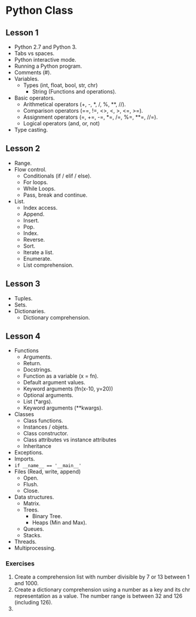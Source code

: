 # Python Class


## Lesson 1

+ Python 2.7 and Python 3.
+ Tabs vs spaces.
+ Python interactive mode.
+ Running a Python program.
+ Comments (#).
+ Variables.
    + Types (int, float, bool, str, chr)
        + String (Functions and operations).
+ Basic operators.
    + Arithmetical operators (+, -, *, /, %, **, //).
    + Comparison operators (==, !=, <>, <, >, <=, >=).
    + Assignment operators (=, +=, -=, *=, /=, %=, **=, //=).
    + Logical operators (and, or, not)
+ Type casting.


## Lesson 2

+ Range.
+ Flow control.
    + Conditionals (if / elif / else).
    + For loops.
    + While Loops.
    + Pass, break and continue.
+ List.
    + Index access.
    + Append.
    + Insert.
    + Pop.
    + Index.
    + Reverse.
    + Sort.
    + Iterate a list.
    + Enumerate.
    + List comprehension.


## Lesson 3

+ Tuples.
+ Sets.
+ Dictionaries.
    + Dictionary comprehension.


## Lesson 4

+ Functions
    + Arguments.
    + Return.
    + Docstrings.
    + Function as a variable (x = fn).
    + Default argument values.
    + Keyword arguments (fn(x-10, y=20))
    + Optional arguments.
    + List (*args).
    + Keyword arguments (**kwargs).
+ Classes
    + Class functions.
    + Instances / objets.
    + Class constructor.
    + Class attributes vs instance attributes
    + Inheritance
+ Exceptions.
+ Imports.
+ `if __name__ == '__main__'`
+ Files (Read, write, append)
    + Open.
    + Flush.
    + Close.
+ Data structures.
  + Matrix.
  + Trees.
    + Binary Tree.
    + Heaps (Min and Max).
  + Queues.
  + Stacks.
+ Threads.
+ Multiprocessing.


### Exercises

1. Create a comprehension list with number divisible by 7 or 13 between 1 and 1000.
2. Create a dictionary comprehension using a number as a key and its chr representation as a value. The number range is between 32 and 126 (including
126).
3.

